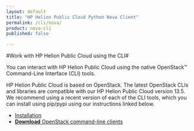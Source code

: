 ```yaml
---
layout: default
title: "HP Helion Public Cloud Python Nova Client"
permalink: /cli/nova/
product: nova-cli
published: false

---
```

<!--PUBLISHED-->
#Work with HP Helion Public Cloud using the CLI#

You can interact with HP Helion Public Cloud using the native OpenStack&trade; Command-Line Interface (CLI) tools.
 
HP Helion Public Cloud is based on OpenStack. The latest OpenStack CLIs and libraries are compatible with our HP Helion Public Cloud version 13.5. We recommend using a recent version of each of the CLI tools, which you can install using pip/pypi using our instructions linked below.
 
* [Installation](https://community.hpcloud.com/article/cloud-135-cli-installation-instructions)
* [**Download** OpenStack command-line clients](http://docs.openstack.org/user-guide/content/install_clients.html)

